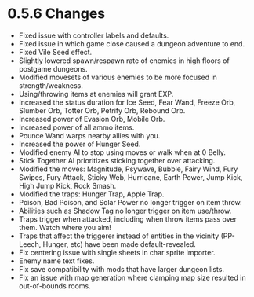# 0.5.6 Changes #

* Fixed issue with controller labels and defaults.
* Fixed issue in which game close caused a dungeon adventure to end.
* Fixed Vile Seed effect.
* Slightly lowered spawn/respawn rate of enemies in high floors of postgame dungeons.
* Modified movesets of various enemies to be more focused in strength/weakness.
* Using/throwing items at enemies will grant EXP.
* Increased the status duration for Ice Seed, Fear Wand, Freeze Orb, Slumber Orb, Totter Orb, Petrify Orb, Rebound Orb.
* Increased power of Evasion Orb, Mobile Orb.
* Increased power of all ammo items.
* Pounce Wand warps nearby allies with you.
* Increased the power of Hunger Seed.
* Modified enemy AI to stop using moves or walk when at 0 Belly.
* Stick Together AI prioritizes sticking together over attacking.
* Modified the moves: Magnitude, Psywave, Bubble, Fairy Wind, Fury Swipes, Fury Attack, Sticky Web, Hurricane, Earth Power, Jump Kick, High Jump Kick, Rock Smash.
* Modified the traps: Hunger Trap, Apple Trap.
* Poison, Bad Poison, and Solar Power no longer trigger on item throw.
* Abilities such as Shadow Tag no longer trigger on item use/throw.
* Traps trigger when attacked, including when throw items pass over them. Watch where you aim!
* Traps that affect the triggerer instead of entities in the vicinity (PP-Leech, Hunger, etc) have been made default-revealed.
* Fix centering issue with single sheets in char sprite importer.
* Enemy name text fixes.
* Fix save compatibility with mods that have larger dungeon lists.
* Fix an issue with map generation where clamping map size resulted in out-of-bounds rooms.